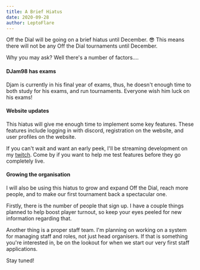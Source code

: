 ```yaml
---
title: A Brief Hiatus
date: 2020-09-28
author: LeptoFlare
---
```


Off the Dial will be going on a brief hiatus until December. :sunglasses:
This means there will not be any Off the Dial tournaments until December.

Why you may ask? Well there's a number of factors....

#### DJam98 has exams

Djam is currently in his final year of exams, thus, he doesn't enough time to both study for his exams, and run tournaments.
Everyone wish him luck on his exams!

#### Website updates

This hiatus will give me enough time to implement some key features. These features include logging in with discord, registration on the website, and user profiles on the website.

If you can't wait and want an early peek, I'll be streaming development on my [twitch](https://www.twitch.tv/leptoflare). Come by if you want to help me test features before they go completely live.

#### Growing the organisation

I will also be using this hiatus to grow and expand Off the Dial, reach more people, and to make our first tournament back a spectacular one.

Firstly, there is the number of people that sign up. I have a couple things planned to help boost player turnout, so keep your eyes peeled for new information regarding that.

Another thing is a proper staff team. I'm planning on working on a system for managing staff and roles, not just head organisers. If that is something you're interested in, be on the lookout for when we start our very first staff applications.

Stay tuned!

